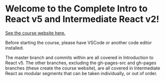 # Welcome to the Complete Intro to React v5 and Intermediate React v2!

[See the course website here.](https://btholt.github.io/complete-intro-to-react-v5/)

Before starting the course, please have VSCode or another code editor installed.

The master branch and commits within are all covered in Introduction to React v5. The other branches, excluding the gh-pages-src and gh-pages branches (these create the course website), are all covered in Intermediate React as modular segments that can be taken individually, or out of order.
